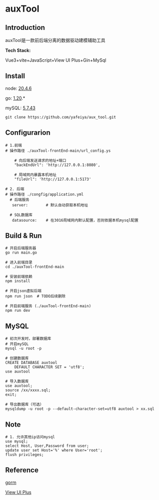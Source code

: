 # auxTool

## Introduction

auxTool是一款前后端分离的数据驱动建模辅助工具

**Tech Stack:**

Vue3+vite+JavaScript+View UI Plus+Gin+MySql

## Install

node: [20.4.6](https://nodejs.cn/download/)

go: [1.20](https://go.dev/dl/).*

mySQL: [5.7.43](https://dev.mysql.com/downloads/installer/)

```
git clone https://github.com/yafeiya/aux_tool.git
```

## Configurarion

```
# 1.前端
# 操作路径 ./auxTool-frontEnd-main/url_config.ys  

    # 向后端发送请求的地址+端口
    "backEndUrl": 'http://127.0.0.1:8080',

    # 局域网内暴露本机地址
    "fileUrl": 'http://127.0.0.1:5173'
    
# 2. 后端
# 操作路径 ./congfig/application.yml
  # 后端服务
   server:        # 默认自动获取本机地址

  # SQL数据库
   datasource:    # 在3016局域网内默认配置，否则依据本机mysql配置

```

## Build & Run

```
# 开启后端服务器
go run main.go

# 进入前端目录
cd ./auxTool-frontEnd-main

# 安装前端依赖
npm install

# 开启json虚拟后端
npm run json  # TODO后续删除

# 开启前端服务 (./auxTool-frontEnd-main)
npm run dev

```

## MySQL

```
# 初次开发时，部署数据库
# 开启mySQL
mysql -u root -p

# 创建数据库
CREATE DATABASE auxtool
    DEFAULT CHARACTER SET = 'utf8';
use auxtool

# 导入数据库
use auxtool;
source /xx/xxxx.sql;
exit;

# 导出数据库（可选）
mysqldump -u root -p --default-character-set=utf8 auxtool > xx.sql
```

## Note

```
# 1. 允许其他ip访问mysql
use mysql;
select Host, User,Password from user;
update user set Host='%' where User='root';
flush privileges;
```

## Reference

[gorm](https://gorm.io/docs/)

[View UI Plus](https://www.iviewui.com/view-ui-plus/guide/introduce)
